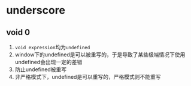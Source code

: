 # underscore
## void 0
1. `void expression`均为`undefined`
2. window下的undefined是可以被重写的，于是导致了某些极端情况下使用undefined会出现一定的差错 
3. 防止undefined被重写
4. 非严格模式下，undefined是可以重写的，严格模式则不能重写